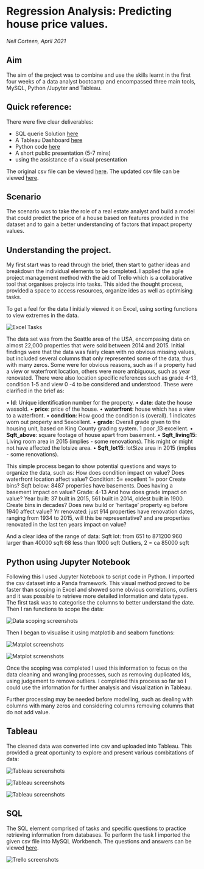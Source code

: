 # Regression Analysis: Predicting house price values.

_Neil Corteen, April 2021_


## Aim

The aim of the project was to combine and use the skills learnt in the first four weeks of a data analyst bootcamp and encompassed three main tools, MySQL, Python /Jupyter and  Tableau.


## Quick reference:
There were five clear deliverables:

- SQL querie Solution [here](./SQL/SQL_Solution.md)
- A Tableau Dashboard [here](./Tableau/Dashboard_Image.png)
- Python code [here](./Jupyter/Documents/Regression_Analysis_Exploration.md)
- A short public presentation (5-7 mins)
- using the assistance of a visual presentation

The original csv file can be viewed [here](./OriginalData/regression_data.csv).
The updated csv file can be viewed [here](./UpdatedData/house_price_data.csv).


## Scenario

The scenario was to take the role of a real estate analyst and build a model that could predict the price of a house based on features provided in the dataset and to gain a better understanding of factors that impact property values.


## Understanding the project.

My first start was to read through the brief, then start to gather ideas and breakdown the individual elements to be completed. I applied the agile project management method with the aid of Trello which is a collaborative tool that organises projects into tasks. This aided the thought process, provided a space to access resources, organize ides as well as optimising tasks.
 
To get a feel for the data I initially viewed it on Excel, using sorting functions to view extremes in the data. 

![Excel Tasks](./Images/excelscreenshot1.png "Dataset overview in Excel")

The data set was from the Seattle area of the USA, encompasing data on almost 22,000 properties that were sold between 2014 and 2015. Initial findings were that the data was fairly clean with no obvious missing values, but included several columns that only represented some of the data, thus with many zeros. Some were for obvious reasons, such as if a property had a view or waterfront location, others were more ambiguous, such as year renovated. There were also location specific references such as grade 4-13, condition 1-5 and view 0 -4 to be considered and understood. These were clarified in the brief as:

•    **Id**: Unique identification number for the property.
•    **date**: date the house wassold.
•   **price**: price of the house.
•   **waterfront**: house which has a view to a waterfront.
•   **condition**: How good the condition is (overall). 1 indicates worn out property and 5excellent.
•   **grade**: Overall grade given to the housing unit, based on King County grading system. 1 poor ,13 excellent.
•   **Sqft_above**: square footage of house apart from basement.
•   **Sqft_living15**: Living room area in 2015 (implies - some renovations). This might or might not have affected the lotsize area.
•   **Sqft_lot15**: lotSize area in 2015 (implies - some renovations).


This simple process began to show potential questions and ways to organize the data, such as:
How does condition impact on value?
Does waterfront location affect value?
Condition: 5= excellent 1= poor Create bins?
Sqft below: 8487 properties have basements. Does having a basement impact on value?
Grade:  4-13 And how does grade impact on value?
Year built: 37 built in 2015, 561 built in 2014, oldest built in 1900. Create bins in decades? Does new build or  ‘heritage’ property eg before 1940 affect value?
Yr renovated: just 914 properties have renovation dates, ranging from 1934 to 2015, will this be representative? and are properties renovated in the last ten years impact on value?

And a clear idea of the range of data:
Sqft lot: from 651 to 871200
960 larger than 40000 sqft
68 less than 1000 sqft
Outliers, 2 = ca 85000 sqft


## Python using Jupyter Notebook
Following this I used Jupyter Notebook to script code in Python. I imported the csv dataset into a Panda framework. This visual method proved to be faster than scoping in Excel and showed some obvious correlations, outliers and it was possible to retrieve more detailed information and data types. The first task was to categorise the columns to better understand the date. Then I ran functions to scope the data:

![Data scoping screenshots](./Images/scoutingscreenshot.png "Project tasks overview")

Then I began to visualise it using matplotlib and seaborn functions: 

![Matplot screenshots](./Images/matplotscreenshot1.png "Project tasks overview")

![Matplot screenshots](./Images/matplotscreenshot2.png "Project tasks overview")

Once the scoping was completed I used this information to focus on the data cleaning and wrangling processes, such as removing duplicated Ids, using judgement to remove outliers. I completed this process so far so I could use the information for further analysis and visualization in Tableau. 

Further processing may be needed before modelling, such as dealing with columns with many zeros and considering columns removing columns that do not add value.


## Tableau
The cleaned data was converted into csv and uploaded into Tableau. This provided a great oportunity to explore and present various combitations of data:  

![Tableau screenshots](./Images/tableauscreenshot1.png "Project tasks overview")

![Tableau screenshots](./Images/tableauscreenshot2.png "Project tasks overview")

![Tableau screenshots](./Images/tableauscreenshot3.png "Project tasks overview")


## SQL
The SQL element comprised of tasks and specific questions to practice retrieving information from databases. To perform the task I imported the given csv file into MySQL Workbench. The questions and answers can be viewed [here](./SQL/SQL_Solution.md).

![Trello screenshots](./Images/sqlworkbenchcreenshot1.png "Project tasks overview")


